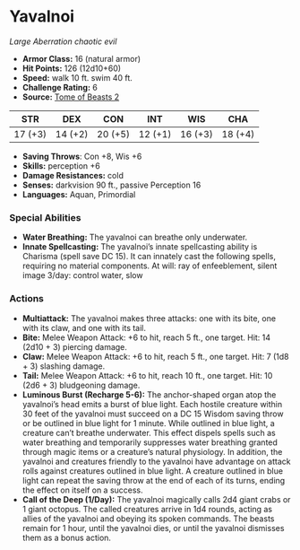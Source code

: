 # Yavalnoi

*Large* *Aberration* *chaotic evil*

- **Armor Class:** 16 (natural armor)
- **Hit Points:** 126 (12d10+60)
- **Speed:** walk 10 ft. swim 40 ft.
- **Challenge Rating:** 6
- **Source:** [Tome of Beasts 2](https://koboldpress.com/kpstore/product/tome-of-beasts-2-for-5th-edition/)

| STR | DEX | CON | INT | WIS | CHA |
| --- | --- | --- | --- | --- | --- |
| 17 (+3) | 14 (+2) | 20 (+5) | 12 (+1) | 16 (+3) | 18 (+4) |

- **Saving Throws**: Con +8, Wis +6
- **Skills:** perception +6
- **Damage Resistances:** cold
- **Senses:** darkvision 90 ft., passive Perception 16
- **Languages:** Aquan, Primordial
### Special Abilities
- **Water Breathing:** The yavalnoi can breathe only underwater.
- **Innate Spellcasting:** The yavalnoi’s innate spellcasting ability is Charisma (spell save DC 15). It can innately cast the following spells, requiring no material components. At will: ray of enfeeblement, silent image 3/day: control water, slow
### Actions
- **Multiattack:** The yavalnoi makes three attacks: one with its bite, one with its claw, and one with its tail.
- **Bite:** Melee Weapon Attack: +6 to hit, reach 5 ft., one target. Hit: 14 (2d10 + 3) piercing damage.
- **Claw:** Melee Weapon Attack: +6 to hit, reach 5 ft., one target. Hit: 7 (1d8 + 3) slashing damage.
- **Tail:** Melee Weapon Attack: +6 to hit, reach 10 ft., one target. Hit: 10 (2d6 + 3) bludgeoning damage.
- **Luminous Burst (Recharge 5-6):** The anchor-shaped organ atop the yavalnoi’s head emits a burst of blue light. Each hostile creature within 30 feet of the yavalnoi must succeed on a DC 15 Wisdom saving throw or be outlined in blue light for 1 minute. While outlined in blue light, a creature can’t breathe underwater. This effect dispels spells such as water breathing and temporarily suppresses water breathing granted through magic items or a creature’s natural physiology. In addition, the yavalnoi and creatures friendly to the yavalnoi have advantage on attack rolls against creatures outlined in blue light. A creature outlined in blue light can repeat the saving throw at the end of each of its turns, ending the effect on itself on a success.
- **Call of the Deep (1/Day):** The yavalnoi magically calls 2d4 giant crabs or 1 giant octopus. The called creatures arrive in 1d4 rounds, acting as allies of the yavalnoi and obeying its spoken commands. The beasts remain for 1 hour, until the yavalnoi dies, or until the yavalnoi dismisses them as a bonus action.
